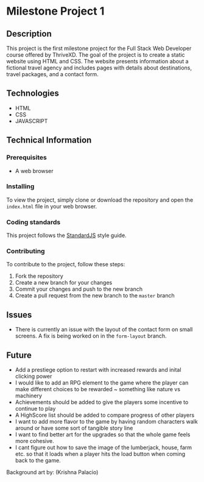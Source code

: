 # Milestone Project 1

## Description

This project is the first milestone project for the Full Stack Web Developer course offered by ThriveXD. The goal of the project is to create a static website using HTML and CSS. The website presents information about a fictional travel agency and includes pages with details about destinations, travel packages, and a contact form.


## Technologies

- HTML
- CSS
- JAVASCRIPT

## Technical Information

### Prerequisites

- A web browser

### Installing

To view the project, simply clone or download the repository and open the `index.html` file in your web browser.

### Coding standards

This project follows the [StandardJS](https://standardjs.com/) style guide.

### Contributing

To contribute to the project, follow these steps:

1. Fork the repository
2. Create a new branch for your changes
3. Commit your changes and push to the new branch
4. Create a pull request from the new branch to the `master` branch

## Issues

- There is currently an issue with the layout of the contact form on small screens. A fix is being worked on in the `form-layout` branch.

## Future

- Add a prestiege option to restart with increased rewards and inital clicking power
- I would like to add an RPG element to the game where the player can make different choices to be rewarded ~ something like nature vs machinery
- Achievements should be added to give the players some incentive to continue to play
- A HighScore list should be added to compare progress of other players
- I want to add more flavor to the game by having random characters walk around or have some sort of tangible story line
- I want to find better art for the upgrades so that the whole game feels more cohesive.
- I cant figure out how to save the image of the lumberjack, house, farm etc. so that it loads when a player hits the load button when coming back to the game.



Background art by: (Krishna Palacio)
